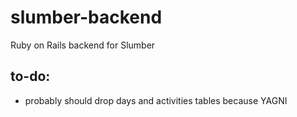 # slumber-backend
Ruby on Rails backend for Slumber

## to-do:
- probably should drop days and activities tables because YAGNI